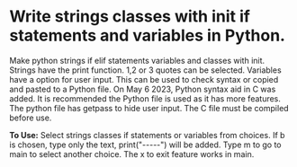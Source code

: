 # Write strings classes with init if statements and variables in Python.
Make python strings if elif statements variables and classes with init.
Strings have the print function. 1,2 or 3 quotes can be selected.
Variables have a option for user input.
This can be used to check syntax or copied and pasted to a Python file.
On May 6 2023, Python syntax aid in C was added. It is recommended the 
Python file is used as it has more features. The python file has getpass
to hide user input.
The C file must be compiled before use.

**To Use:**
Select strings classes if statements or variables from choices.
If b is chosen, type only the text, print("-----") will be added.
Type m to go to main to select another choice. 
The x to exit feature works in main.
